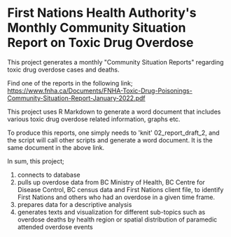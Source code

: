 # First Nations Health Authority's Monthly Community Situation Report on Toxic Drug Overdose  

This project generates a monthly "Community Situation Reports" regarding toxic drug overdose cases and deaths. 

Find one of the reports in the following link; https://www.fnha.ca/Documents/FNHA-Toxic-Drug-Poisonings-Community-Situation-Report-January-2022.pdf

This project uses R Markdown to generate a word document that includes various toxic drug overdose related information, graphs etc.

To produce this reports, one simply needs to 'knit' 02_report_draft_2, and the script will call other scripts and generate a word document. It is the same document in the above link.

In sum, this project;

1) connects to database
2) pulls up overdose data from BC Ministry of Health, BC Centre for Disease Control, BC census data and First Nations client file, to identify First Nations and others who had an overdose in a given time frame.
3) prepares data for a descriptive analysis 
4) generates texts and visualization for different sub-topics such as overdose deaths by health region or spatial distribution of paramedic attended overdose events